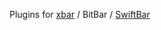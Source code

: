 Plugins for [xbar](https://xbarapp.com) / BitBar / [SwiftBar](https://github.com/swiftbar/SwiftBar)

